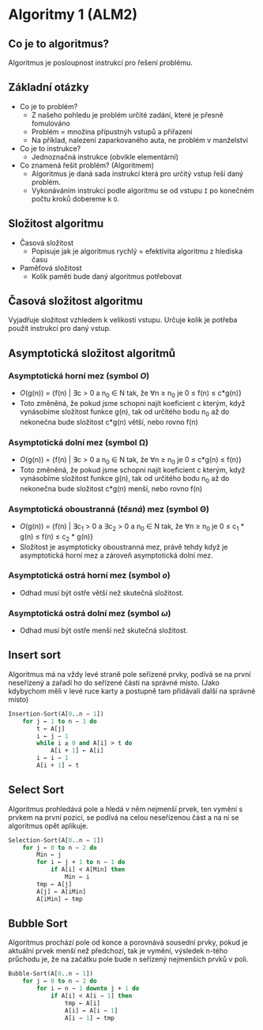 # Algoritmy 1 (ALM2)
## Co je to algoritmus?
Algoritmus je posloupnost instrukcí pro řešení problému.<bf>
## Základní otázky
- Co je to problém?
  - Z našeho pohledu je problém určité zadání, které je přesně fomulováno
  - Problém = množina přípustnýh vstupů a přiřazení
  - Na příklad, nalezení zaparkovaného auta, ne problém v manželství
- Co je to instrukce?
  - Jednoznačná instrukce (obvikle elementární)
- Co znamená řešit problém? (Algoritmem)
  - Algoritmus je daná sada instrukcí která pro určitý vstup řeší daný problém.
  - Vykonáváním instrukcí podle algoritmu se od vstupu `I` po konečném počtu kroků dobereme k `O`.

## Složitost algoritmu
- Časová složitost
  - Popisuje jak je algoritmus rychlý = efektivita algoritmu z hlediska času
- Paměťová složitost
  - Kolik paměti bude daný algoritmus potřebovat
  
## Časová složitost algoritmu
Vyjadřuje složitost vzhledem k velikosti vstupu.
Určuje kolik je potřeba použít instrukcí pro daný vstup.

## Asymptotická složitost algoritmů

### Asymptotická horní mez (symbol *O*)
- *O*(g(n)) = {f(n) | ∃c > 0 a n<sub>0</sub> ∈ N tak, že ∀n ≥ n<sub>0</sub> je 0 ≤ f(n) ≤ c*g(n)}
- Toto změněná, že pokud jsme schopni najít koeficient c kterým, když vynásobíme složitost funkce g(n), tak od určitého bodu n<sub>0</sub> až do nekonečna bude složitost c*g(n) větší, nebo rovno f(n)

### Asymptotická dolní mez (symbol Ω)
- *O*(g(n)) = {f(n) | ∃c > 0 a n<sub>0</sub> ∈ N tak, že ∀n ≥ n<sub>0</sub> je 0 ≤ c*g(n) ≤ f(n)}
- Toto změněná, že pokud jsme schopni najít koeficient c kterým, když vynásobíme složitost funkce g(n), tak od určitého bodu n<sub>0</sub> až do nekonečna bude složitost c*g(n) menší, nebo rovno f(n)

### Asymptotická oboustranná (*těsná*) mez (symbol Θ)
- *O*(g(n)) = {f(n) | ∃c<sub>1</sub> > 0 a ∃c<sub>2</sub> > 0 a n<sub>0</sub> ∈ N tak, že ∀n ≥ n<sub>0</sub> je 0 ≤ c<sub>1</sub> * g(n) ≤ f(n) ≤ c<sub>2</sub> * g(n)}
- Složitost je asymptoticky oboustranná mez, právě tehdy když je asymptotická horní mez a zároveň asymptotická dolní mez.

### Asymptotická ostrá horní mez (symbol *o*)
- Odhad musí být ostře větší než skutečná složitost.

### Asymptotická ostrá dolní mez (symbol *ω*)
- Odhad musí být ostře menší než skutečná složitost.

## Insert sort
Algoritmus má na vždy levé straně pole seřízené prvky, podívá se na první neseřízený a zařadí ho do seřízené části na správné místo. (Jako kdybychom měli v levé ruce karty a postupně tam přidávali další na správné místo)
``` pascal
Insertion-Sort(A[0..n − 1])
    for j ← 1 to n − 1 do
        t ← A[j]
        i ← j − 1
        while i ≥ 0 and A[i] > t do
            A[i + 1] ← A[i]
        i ← i − 1
        A[i + 1] ← t
```

## Select Sort
Algoritmus prohledává pole a hledá v něm nejmenší prvek, ten vymění s prvkem na první pozici, se podívá na celou neseřízenou část a na ní se algoritmus opět aplikuje.
``` pascal
Selection-Sort(A[0..n − 1])
    for j ← 0 to n − 2 do
        Min ← j
        for i ← j + 1 to n − 1 do
            if A[i] < A[Min] then
                Min ← i
        tmp ← A[j]
        A[j] ← A[iMin]
        A[iMin] ← tmp
```

## Bubble Sort
Algoritmus prochází pole od konce a porovnává sousední prvky, pokud je aktuální prvek menší než předchozí, tak je vymění, výsledek n-tého průchodu je, že na začátku pole bude n seřízený nejmenších prvků v poli.
``` pascal
Bubble-Sort(A[0..n − 1])
    for j ← 0 to n − 2 do
        for i ← n − 1 downto j + 1 do
            if A[i] < A[i − 1] then
                tmp ← A[i]
                A[i] ← A[i − 1]
                A[i − 1] ← tmp
``` 
